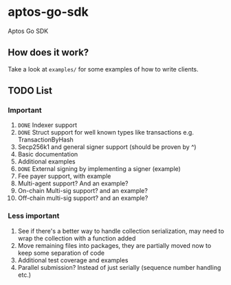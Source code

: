 # aptos-go-sdk

Aptos Go SDK

## How does it work?

Take a look at `examples/` for some examples of how to write clients.

## TODO List

### Important

1. `DONE` Indexer support
2. `DONE` Struct support for well known types like transactions e.g. TransactionByHash
3. Secp256k1 and general signer support (should be proven by ^)
4. Basic documentation
5. Additional examples
6. `DONE` External signing by implementing a signer (example)
7. Fee payer support, with example
8. Multi-agent support? And an example?
9. On-chain Multi-sig support? and an example?
10. Off-chain multi-sig support? and an example?

### Less important

1. See if there's a better way to handle collection serialization, may need to wrap the collection with a function added
2. Move remaining files into packages, they are partially moved now to keep some separation of code
3. Additional test coverage and examples
4. Parallel submission? Instead of just serially (sequence number handling etc.)
